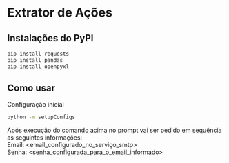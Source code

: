 # Extrator de Ações

## Instalações do PyPI
```bash
pip install requests
pip install pandas
pip install openpyxl
```

## Como usar
Configuração inicial
``` bash
python -m setupConfigs
```
Após execução do comando acima no prompt vai ser pedido em sequência as seguintes informações:\
Email: <email_configurado_no_serviço_smtp>\
Senha: <senha_configurada_para_o_email_informado>
